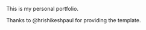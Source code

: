 This is my personal portfolio.

<!-- Updated link: https://aggarwal-shivam.github.io.vercel.app/ -->

Thanks to @hrishikeshpaul for providing the template.